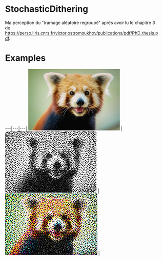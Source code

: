 # StochasticDithering

Ma perception du "tramage aléatoire regroupé" après avoir lu le chapitre 3 de https://perso.liris.cnrs.fr/victor.ostromoukhov/publications/pdf/PhD_thesis.pdf.

# Examples
---|---|---|
<img src="/img/rr.png" height="200"> |
<img src="/bw_rr.png" height="200"> |
<img src="/cmyk_rr.png" height="200"> |
